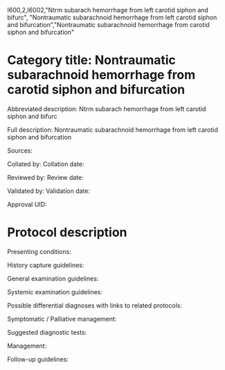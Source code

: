 I600,2,I6002,"Ntrm subarach hemorrhage from left carotid siphon and bifurc", "Nontraumatic subarachnoid hemorrhage from left carotid siphon and bifurcation","Nontraumatic subarachnoid hemorrhage from carotid siphon and bifurcation"
# Category title: Nontraumatic subarachnoid hemorrhage from carotid siphon and bifurcation

Abbreviated description: Ntrm subarach hemorrhage from left carotid siphon and bifurc

Full description: Nontraumatic subarachnoid hemorrhage from left carotid siphon and bifurcation

Sources:

Collated by:
Collation date:

Reviewed by:
Review date:

Validated by:
Validation date:

Approval UID:

# Protocol description

Presenting conditions:

History capture guidelines:

General examination guidelines:

Systemic examination guidelines:

Possible differential diagnoses with links to related protocols:

Symptomatic / Palliative management:

Suggested diagnostic tests:

Management:

Follow-up guidelines:
